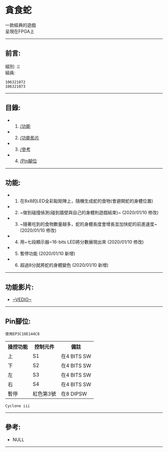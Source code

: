 # 貪食蛇
一款經典的遊戲<br>
呈現在FPGA上<br>

- - -

## 前言:
組別: ` 三 `<br>
組員:
```
106321072
106321073
```
- - -

## 目錄:
* 1. [/功能](/README.md#功能)
* 2. [/功能影片](/README.md#功能影片)
* 3. [/參考](/README.md#參考)
* 4. [/Pin腳位](/README.md#Pin腳位)
- - -

## 功能:
* 1. 在8x8的LED全彩點矩陣上，隨機生成蛇的食物(會避開蛇的身體位置)
* 2. ~做到碰撞偵測(碰到牆壁與自己的身體則遊戲結束)~ (2020/01/10 修改)
* 3. ~隨著吃到的食物數量越多，蛇的身體長度會增長並加快蛇的前進速度~ (2020/01/10 修改)
* 4. 用~七段顯示器~16-bits LED將分數展現出來 (2020/01/10 修改)
* 5. 暫停功能 (2020/01/10 新增)
* 6. 超過8分就將蛇的身體變色 (2020/01/10 新增)
- - -

## 功能影片:
* [~VEDIO~](https://www.youtube.com/watch?v=ixNvGhTQ70Y^^)
- - -

## Pin腳位:
`使用EP3C10E144C8`
<table>
  <tr>
    <th>操控功能</th>
    <th>控制元件</th>
    <th>備註</th>
  </tr>
  <tr>
    <td>上</td>
    <td>S1</td>
    <td>在4 BITS SW</td>
  </tr>
  <tr>
    <td>下</td>
    <td>S2</td>
    <td>在4 BITS SW</td>
  </tr>
  <tr>
    <td>左</td>
    <td>S3</td>
    <td>在4 BITS SW</td>
  </tr>
  <tr>
    <td>右</td>
    <td>S4</td>
    <td>在4 BITS SW</td>
  </tr>
  <tr>
    <td>暫停</td>
    <td>紅色第3號</td>
    <td>在8 DIPSW</td>
  </tr>
</table>

`Cyclone iii`
- - -

## 參考:
* NULL
- - -
